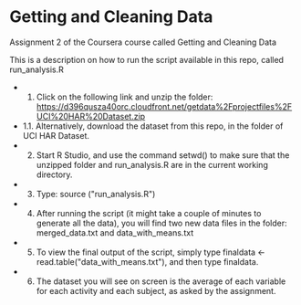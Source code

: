 
# Getting and Cleaning Data 
Assignment 2 of the Coursera course called Getting and Cleaning Data

This is a description on how to run the script available in this repo, called run_analysis.R
- 1. Click on the following link and unzip the folder: https://d396qusza40orc.cloudfront.net/getdata%2Fprojectfiles%2FUCI%20HAR%20Dataset.zip 
- 1.1. Alternatively, download the dataset from this repo, in the folder of UCI HAR Dataset.
- 2. Start R Studio, and use the command setwd() to make sure that the unzipped folder and run_analysis.R are in the current working directory.
- 3. Type: source ("run_analysis.R")
- 4. After running the script (it might take a couple of minutes to generate all the data), you will find two new data files in the folder: merged_data.txt and data_with_means.txt
- 5. To view the final output of the script, simply type finaldata <- read.table("data_with_means.txt"), and then type finaldata.
- 6. The dataset you will see on screen is the average of each variable for each activity and each subject, as asked by the assignment.
